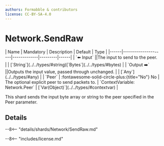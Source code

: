 ```yaml
---
authors: Formabble & contributors
license: CC-BY-SA-4.0
---
```



# Network.SendRaw

<div class="sh-parameters" markdown="1">
| Name | Mandatory | Description | Default | Type |
|------|---------------------|-------------|---------|------|
| `⬅️ Input` ||The input to send to the peer. | | [`String`](../../types/#string)[`Bytes`](../../types/#bytes) |
| `Output ➡️` ||Outputs the input value, passed through unchanged. | | [`Any`](../../types/#any) |
| `Peer` | :fontawesome-solid-circle-plus:{title="No"} No  | The optional explicit peer to send packets to. | `ContextVariable: Network.Peer` | [`Var(Object)`](../../types/#contextvar) |

</div>

This shard sends the input byte array or string to the peer specified in the Peer parameter.

## Details

--8<-- "details/shards/Network/SendRaw.md"


--8<-- "includes/license.md"

